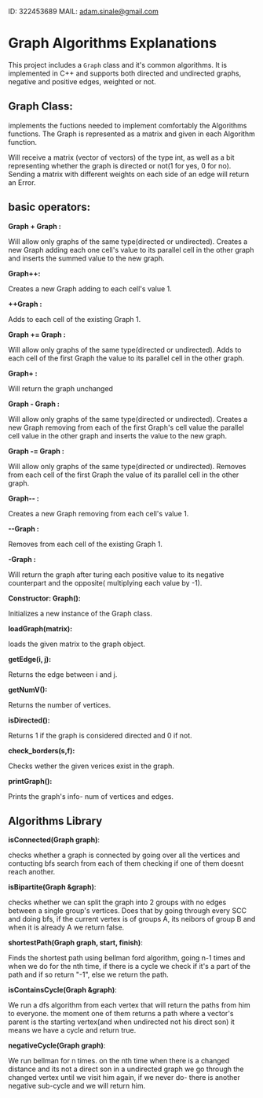 ID: 322453689
MAIL: adam.sinale@gmail.com


# Graph Algorithms Explanations

This project includes a  `Graph` class and it's common algorithms. It is implemented in C++ and supports both directed and undirected graphs, negative and positive edges, weighted or not.

## Graph Class:

implements the fuctions needed to implement comfortably the Algorithms functions.
The Graph is represented as a matrix and given in each Algorithm function.

Will receive a matrix (vector of vectors) of the type int, as well as a bit representing whether the graph is directed or not(1 for yes, 0 for no).
Sending a matrix with different weights on each side of an edge will return an Error.

## basic operators:

**Graph + Graph :**

Will allow only graphs of the same type(directed or undirected).
Creates a new Graph adding each one cell's value to its parallel cell in the other graph and inserts the summed value to the new graph.

**Graph++:**

Creates a new Graph adding to each cell's value 1.

**++Graph :**

Adds to each cell of the existing Graph 1.

**Graph += Graph :**

Will allow only graphs of the same type(directed or undirected). 
Adds to each cell of the first Graph the value to its parallel cell in the other graph.

**Graph+ :**

Will return the graph unchanged

**Graph - Graph :**

Will allow only graphs of the same type(directed or undirected).
Creates a new Graph removing from each of the first Graph's cell value the parallel cell value in the other graph and inserts the value to the new graph.

**Graph -= Graph :**

Will allow only graphs of the same type(directed or undirected). 
Removes from each cell of the first Graph the value of its parallel cell in the other graph.

**Graph-- :**

Creates a new Graph removing from each cell's value 1.

**--Graph :**

Removes from each cell of the existing Graph 1.

**-Graph :**

Will return the graph after turing each positive value to its negative counterpart and the opposite( multiplying each value by -1).


**Constructor: Graph():**

Initializes a new instance of the Graph class.

**loadGraph(matrix):**

loads the given matrix to the graph object.

**getEdge(i, j):**

Returns the edge between i and j.

**getNumV():**

Returns the number of vertices.

**isDirected():**

Returns 1 if the graph is considered directed and 0 if not.

**check_borders(s,f):**

Checks wether the given verices exist in the graph.

**printGraph():**

Prints the graph's info- num of vertices and edges.

## Algorithms Library


**isConnected(Graph graph)**:

checks whether a graph is connected by going over all the vertices and contucting bfs search from each of them checking if one of them doesnt reach another.

**isBipartite(Graph &graph)**:

checks whether we can split the graph into 2 groups with no edges between a single group's vertices. Does that by going through every SCC and doing bfs, if the current vertex is of groups A, its neibors of group B and when it is already A we return false.

**shortestPath(Graph graph, start, finish)**:

Finds the shortest path using bellman ford algorithm, going n-1 times and when we do for the nth time, if there is a cycle we check if it's a part of the path and if so return "-1", else we return the path.

**isContainsCycle(Graph &graph)**:

We run a dfs algorithm from each vertex that will return the paths from him to everyone. the moment one of them returns a path where a vector's parent is the starting vertex(and when undirected not his direct son) it means we have a cycle and return true.

**negativeCycle(Graph graph)**:

We run bellman for n times. on the nth time when there is a changed distance and its not a direct son in a undirected graph we go through the changed vertex until we visit him again, if we never do- there is another negative sub-cycle and we will return him.
